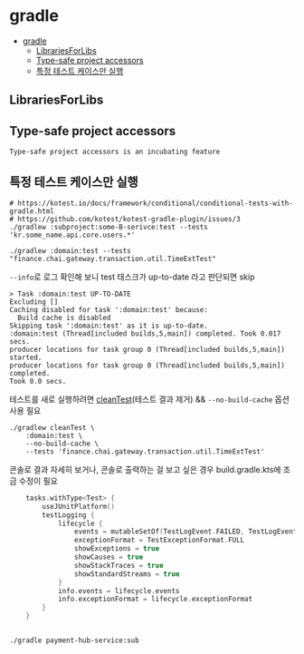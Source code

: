 # gradle

- [gradle](#gradle)
    - [LibrariesForLibs](#librariesforlibs)
    - [Type-safe project accessors](#type-safe-project-accessors)
    - [특정 테스트 케이스만 실행](#특정-테스트-케이스만-실행)

## LibrariesForLibs

## Type-safe project accessors

```log
Type-safe project accessors is an incubating feature
```

## 특정 테스트 케이스만 실행

```shell
# https://kotest.io/docs/framework/conditional/conditional-tests-with-gradle.html
# https://github.com/kotest/kotest-gradle-plugin/issues/3
./gradlew :subproject:some-B-serivce:test --tests 'kr.some_name.api.core.users.*'
```

```shell
./gradlew :domain:test --tests "finance.chai.gateway.transaction.util.TimeExtTest"
```

`--info`로 로그 확인해 보니 test 태스크가 up-to-date 라고 판단되면 skip

```log
> Task :domain:test UP-TO-DATE
Excluding []
Caching disabled for task ':domain:test' because:
  Build cache is disabled
Skipping task ':domain:test' as it is up-to-date.
:domain:test (Thread[included builds,5,main]) completed. Took 0.017 secs.
producer locations for task group 0 (Thread[included builds,5,main]) started.
producer locations for task group 0 (Thread[included builds,5,main]) completed.
Took 0.0 secs.
```

테스트를 새로 실행하려면 [cleanTest](https://stackoverflow.com/a/29428063)(테스트 결과 제거) && `--no-build-cache` 옵션 사용 필요

```shell
./gradlew cleanTest \
    :domain:test \
    --no-build-cache \
    --tests 'finance.chai.gateway.transaction.util.TimeExtTest'
```

콘솔로 결과 자세히 보거나, 콘솔로 출력하는 걸 보고 싶은 경우 build.gradle.kts에 조금 수정이 필요

```kts
    tasks.withType<Test> {
        useJUnitPlatform()
        testLogging {
            lifecycle {
                events = mutableSetOf(TestLogEvent.FAILED, TestLogEvent.PASSED, TestLogEvent.SKIPPED)
                exceptionFormat = TestExceptionFormat.FULL
                showExceptions = true
                showCauses = true
                showStackTraces = true
                showStandardStreams = true
            }
            info.events = lifecycle.events
            info.exceptionFormat = lifecycle.exceptionFormat
        }
    }
```

```shell

./gradle payment-hub-service:sub
```
